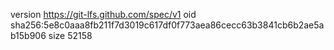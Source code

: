version https://git-lfs.github.com/spec/v1
oid sha256:5e8c0aaa8fb211f7d3019c617df0f773aea86cecc63b3841cb6b2ae5ab15b906
size 52158
